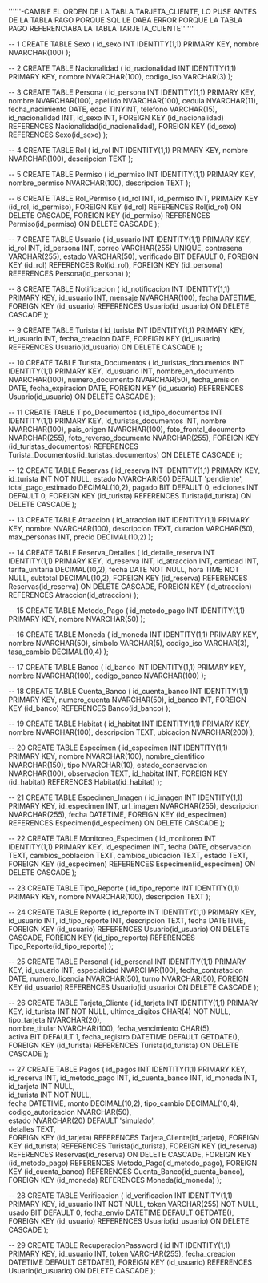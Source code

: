 ''''''-CAMBIE EL ORDEN DE LA TABLA TARJETA_CLIENTE, LO PUSE ANTES DE LA TABLA PAGO PORQUE SQL LE DABA ERROR PORQUE LA TABLA PAGO REFERENCIABA LA TABLA TARJETA_CLIENTE''''''

-- 1
CREATE TABLE Sexo (
    id_sexo INT IDENTITY(1,1) PRIMARY KEY,
    nombre NVARCHAR(100)
);

-- 2
CREATE TABLE Nacionalidad (
    id_nacionalidad INT IDENTITY(1,1) PRIMARY KEY,
    nombre NVARCHAR(100),
    codigo_iso VARCHAR(3)
);

-- 3
CREATE TABLE Persona (
    id_persona INT IDENTITY(1,1) PRIMARY KEY,
    nombre NVARCHAR(100),
    apellido NVARCHAR(100),
    cedula NVARCHAR(11),
    fecha_nacimiento DATE,
    edad TINYINT,
    telefono VARCHAR(15),
    id_nacionalidad INT,
    id_sexo INT,
    FOREIGN KEY (id_nacionalidad) REFERENCES Nacionalidad(id_nacionalidad),
    FOREIGN KEY (id_sexo) REFERENCES Sexo(id_sexo)
);

-- 4
CREATE TABLE Rol (
    id_rol INT IDENTITY(1,1) PRIMARY KEY,
    nombre NVARCHAR(100),
    descripcion TEXT
);

-- 5
CREATE TABLE Permiso (
    id_permiso INT IDENTITY(1,1) PRIMARY KEY,
    nombre_permiso NVARCHAR(100),
    descripcion TEXT
);

-- 6
CREATE TABLE Rol_Permiso (
    id_rol INT,
    id_permiso INT,
    PRIMARY KEY (id_rol, id_permiso),
    FOREIGN KEY (id_rol) REFERENCES Rol(id_rol) ON DELETE CASCADE,
    FOREIGN KEY (id_permiso) REFERENCES Permiso(id_permiso) ON DELETE CASCADE
);

-- 7
CREATE TABLE Usuario (
    id_usuario INT IDENTITY(1,1) PRIMARY KEY,
    id_rol INT,
    id_persona INT,
    correo VARCHAR(255) UNIQUE,
    contrasena VARCHAR(255),
    estado VARCHAR(50),
    verificado BIT DEFAULT 0,
    FOREIGN KEY (id_rol) REFERENCES Rol(id_rol),
    FOREIGN KEY (id_persona) REFERENCES Persona(id_persona)
);

-- 8
CREATE TABLE Notificacion (
    id_notificacion INT IDENTITY(1,1) PRIMARY KEY,
    id_usuario INT,
    mensaje NVARCHAR(100),
    fecha DATETIME,
    FOREIGN KEY (id_usuario) REFERENCES Usuario(id_usuario) ON DELETE CASCADE
);

-- 9
CREATE TABLE Turista (
    id_turista INT IDENTITY(1,1) PRIMARY KEY,
    id_usuario INT,
    fecha_creacion DATE,
    FOREIGN KEY (id_usuario) REFERENCES Usuario(id_usuario) ON DELETE CASCADE
);

-- 10
CREATE TABLE Turista_Documentos (
    id_turistas_documentos INT IDENTITY(1,1) PRIMARY KEY,
    id_usuario INT,
    nombre_en_documento NVARCHAR(100),
    numero_documento NVARCHAR(50),
    fecha_emision DATE,
    fecha_expiracion DATE,
    FOREIGN KEY (id_usuario) REFERENCES Usuario(id_usuario) ON DELETE CASCADE
);

-- 11
CREATE TABLE Tipo_Documentos (
    id_tipo_documentos INT IDENTITY(1,1) PRIMARY KEY,
    id_turistas_documentos INT,
    nombre NVARCHAR(100),
    pais_origen NVARCHAR(100),
    foto_frontal_documento NVARCHAR(255),
    foto_reverso_documento NVARCHAR(255),
    FOREIGN KEY (id_turistas_documentos) REFERENCES Turista_Documentos(id_turistas_documentos) ON DELETE CASCADE
);

-- 12
CREATE TABLE Reservas (
    id_reserva INT IDENTITY(1,1) PRIMARY KEY,
    id_turista INT NOT NULL,
    estado NVARCHAR(50) DEFAULT 'pendiente',
    total_pago_estimado DECIMAL(10,2),
    pagado BIT DEFAULT 0,
	ediciones INT DEFAULT 0,
    FOREIGN KEY (id_turista) REFERENCES Turista(id_turista) ON DELETE CASCADE
);

-- 13
CREATE TABLE Atraccion (
    id_atraccion INT IDENTITY(1,1) PRIMARY KEY,
    nombre NVARCHAR(100),
    descripcion TEXT,
    duracion VARCHAR(50),
    max_personas INT,
    precio DECIMAL(10,2)
);

-- 14
CREATE TABLE Reserva_Detalles (
    id_detalle_reserva INT IDENTITY(1,1) PRIMARY KEY,
    id_reserva INT,
    id_atraccion INT,
    cantidad INT,
    tarifa_unitaria DECIMAL(10,2),
    fecha DATE NOT NULL,
    hora TIME NOT NULL,
    subtotal DECIMAL(10,2),
    FOREIGN KEY (id_reserva) REFERENCES Reservas(id_reserva) ON DELETE CASCADE,
    FOREIGN KEY (id_atraccion) REFERENCES Atraccion(id_atraccion)
);

-- 15
CREATE TABLE Metodo_Pago (
    id_metodo_pago INT IDENTITY(1,1) PRIMARY KEY,
    nombre NVARCHAR(50)
);

-- 16
CREATE TABLE Moneda (
    id_moneda INT IDENTITY(1,1) PRIMARY KEY,
    nombre NVARCHAR(50),
    simbolo VARCHAR(5),
    codigo_iso VARCHAR(3),
    tasa_cambio DECIMAL(10,4)
);

-- 17
CREATE TABLE Banco (
    id_banco INT IDENTITY(1,1) PRIMARY KEY,
    nombre NVARCHAR(100),
    codigo_banco NVARCHAR(100)
);

-- 18
CREATE TABLE Cuenta_Banco (
    id_cuenta_banco INT IDENTITY(1,1) PRIMARY KEY,
    numero_cuenta NVARCHAR(50),
    id_banco INT,
    FOREIGN KEY (id_banco) REFERENCES Banco(id_banco)
);

-- 19
CREATE TABLE Habitat (
    id_habitat INT IDENTITY(1,1) PRIMARY KEY,
    nombre NVARCHAR(100),
    descripcion TEXT,
    ubicacion NVARCHAR(200)
);

-- 20
CREATE TABLE Especimen (
    id_especimen INT IDENTITY(1,1) PRIMARY KEY,
    nombre NVARCHAR(100),
    nombre_cientifico NVARCHAR(150),
    tipo NVARCHAR(10),
    estado_conservacion NVARCHAR(100),
    observacion TEXT,
    id_habitat INT,
    FOREIGN KEY (id_habitat) REFERENCES Habitat(id_habitat)
);

-- 21
CREATE TABLE Especimen_Imagen (
    id_imagen INT IDENTITY(1,1) PRIMARY KEY,
    id_especimen INT,
    url_imagen NVARCHAR(255),
    descripcion NVARCHAR(255),
    fecha DATETIME,
    FOREIGN KEY (id_especimen) REFERENCES Especimen(id_especimen) ON DELETE CASCADE
);

-- 22
CREATE TABLE Monitoreo_Especimen (
    id_monitoreo INT IDENTITY(1,1) PRIMARY KEY,
    id_especimen INT,
    fecha DATE,
    observacion TEXT,
    cambios_poblacion TEXT,
    cambios_ubicacion TEXT,
    estado TEXT,
    FOREIGN KEY (id_especimen) REFERENCES Especimen(id_especimen) ON DELETE CASCADE
);

-- 23
CREATE TABLE Tipo_Reporte (
    id_tipo_reporte INT IDENTITY(1,1) PRIMARY KEY,
    nombre NVARCHAR(100),
    descripcion TEXT
);

-- 24
CREATE TABLE Reporte (
    id_reporte INT IDENTITY(1,1) PRIMARY KEY,
    id_usuario INT,
    id_tipo_reporte INT,
    descripcion TEXT,
    fecha DATETIME,
    FOREIGN KEY (id_usuario) REFERENCES Usuario(id_usuario) ON DELETE CASCADE,
    FOREIGN KEY (id_tipo_reporte) REFERENCES Tipo_Reporte(id_tipo_reporte)
);

-- 25
CREATE TABLE Personal (
    id_personal INT IDENTITY(1,1) PRIMARY KEY,
    id_usuario INT,
    especialidad NVARCHAR(100),
    fecha_contratacion DATE,
    numero_licencia NVARCHAR(50),
    turno NVARCHAR(50),
    FOREIGN KEY (id_usuario) REFERENCES Usuario(id_usuario) ON DELETE CASCADE
);

-- 26
CREATE TABLE Tarjeta_Cliente (
    id_tarjeta INT IDENTITY(1,1) PRIMARY KEY,
    id_turista INT NOT NULL,
    ultimos_digitos CHAR(4) NOT NULL,
    tipo_tarjeta NVARCHAR(20),         
    nombre_titular NVARCHAR(100),
    fecha_vencimiento CHAR(5),        
    activa BIT DEFAULT 1,
    fecha_registro DATETIME DEFAULT GETDATE(),
    FOREIGN KEY (id_turista) REFERENCES Turista(id_turista) ON DELETE CASCADE
);


-- 27
CREATE TABLE Pagos (
    id_pagos INT IDENTITY(1,1) PRIMARY KEY,
    id_reserva INT,
    id_metodo_pago INT,
    id_cuenta_banco INT,
    id_moneda INT,
	id_tarjeta INT NULL,               
    id_turista INT NOT NULL,  
    fecha DATETIME,
    monto DECIMAL(10,2),
    tipo_cambio DECIMAL(10,4),         
    codigo_autorizacion NVARCHAR(50),  
    estado NVARCHAR(20) DEFAULT 'simulado',               
    detalles TEXT,                     
    FOREIGN KEY (id_tarjeta) REFERENCES Tarjeta_Cliente(id_tarjeta),
    FOREIGN KEY (id_turista) REFERENCES Turista(id_turista),
    FOREIGN KEY (id_reserva) REFERENCES Reservas(id_reserva) ON DELETE CASCADE,
    FOREIGN KEY (id_metodo_pago) REFERENCES Metodo_Pago(id_metodo_pago),
    FOREIGN KEY (id_cuenta_banco) REFERENCES Cuenta_Banco(id_cuenta_banco),
    FOREIGN KEY (id_moneda) REFERENCES Moneda(id_moneda)
);

-- 28
CREATE TABLE Verificacion (
    id_verificacion INT IDENTITY(1,1) PRIMARY KEY,
    id_usuario INT NOT NULL,
    token VARCHAR(255) NOT NULL,
    usado BIT DEFAULT 0,
    fecha_envio DATETIME DEFAULT GETDATE(),
    FOREIGN KEY (id_usuario) REFERENCES Usuario(id_usuario) ON DELETE CASCADE
);

-- 29
CREATE TABLE RecuperacionPassword (
    id INT IDENTITY(1,1) PRIMARY KEY,
    id_usuario INT,
    token VARCHAR(255),
    fecha_creacion DATETIME DEFAULT GETDATE(),
    FOREIGN KEY (id_usuario) REFERENCES Usuario(id_usuario) ON DELETE CASCADE
);



